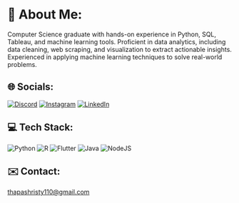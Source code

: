 # 💫 About Me:

Computer Science graduate with hands-on experience in Python, SQL, Tableau, and machine learning tools. Proficient in data analytics, including data cleaning, web scraping, and visualization to extract actionable insights. Experienced in applying machine learning techniques to solve real-world problems. 

## 🌐 Socials:

[![Discord](https://img.shields.io/badge/Discord-%237289DA.svg?logo=discord&logoColor=white)](https://discord.gg/shristy13) [![Instagram](https://img.shields.io/badge/Instagram-%23E4405F.svg?logo=Instagram&logoColor=white)](https://instagram.com/shristy_13000) [![LinkedIn](https://img.shields.io/badge/LinkedIn-%230077B5.svg?logo=linkedin&logoColor=white)](https://www.linkedin.com/in/shristythapa/)

## 💻 Tech Stack:

![Python](https://img.shields.io/badge/python-3670A0?style=for-the-badge&logo=python&logoColor=ffdd54) ![R](https://img.shields.io/badge/r-%23276DC3.svg?style=for-the-badge&logo=r&logoColor=white) ![Flutter](https://img.shields.io/badge/Flutter-%2302569B.svg?style=for-the-badge&logo=Flutter&logoColor=white) ![Java](https://img.shields.io/badge/java-%23ED8B00.svg?style=for-the-badge&logo=openjdk&logoColor=white) ![NodeJS](https://img.shields.io/badge/node.js-6DA55F?style=for-the-badge&logo=node.js&logoColor=white)

## ✉️ Contact:
thapashristy110@gmail.com
